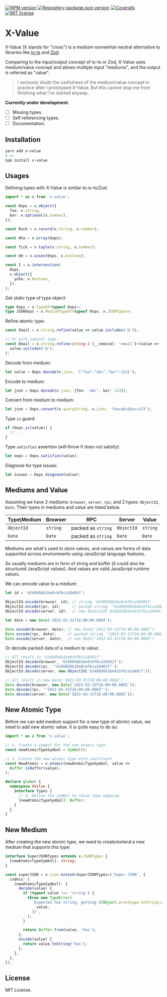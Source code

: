 [![NPM version](https://img.shields.io/npm/v/x-value?color=%23cb3837&style=flat-square)](https://www.npmjs.com/package/x-value)
[![Repository package.json version](https://img.shields.io/github/package-json/v/vilic/x-value?color=%230969da&label=repo&style=flat-square)](./package.json)
[![Coveralls](https://img.shields.io/coveralls/github/vilic/x-value?style=flat-square)](https://coveralls.io/github/vilic/x-value)
[![MIT license](https://img.shields.io/github/license/vilic/x-value?style=flat-square)](./LICENSE)

# X-Value

X-Value (X stands for "cross") is a medium-somewhat-neutral alternative to libraries like [io-ts](https://github.com/gcanti/io-ts) and [Zod](https://github.com/colinhacks/zod).

Comparing to the input/output concept of io-ts or Zod, X-Value uses medium/value concept and allows multiple input "mediums", and the output is referred as "value".

> I seriously doubt the usefulness of the medium/value concept in practice after I prototyped X-Value. But this cannot stop me from finishing what I've started anyway.

**Currently under development.**

- [ ] Missing types.
- [ ] Self referencing types.
- [ ] Documentation.

## Installation

```sh
yarn add x-value
# or
npm install x-value
```

## Usages

Defining types with X-Value is similar to io-ts/Zod.

```ts
import * as x from 'x-value';

const Oops = x.object({
  foo: x.string,
  bar: x.optional(x.number),
});

const Rock = x.record(x.string, x.number);

const Aha = x.array(Oops);

const Tick = x.tuple(x.string, x.number);

const Um = x.union(Oops, x.boolean);

const I = x.intersection(
  Oops,
  x.object({
    yoha: x.boolean,
  }),
);
```

Get static type of type object:

```ts
type Oops = x.TypeOf<typeof Oops>;
type JSONOops = x.MediumTypeOf<typeof Oops, x.JSONTypes>;
```

Refine atomic type:

```ts
const Email = x.string.refine(value => value.includes('@'));

// Or with nominal type.
const Email = x.string.refine<string & {__nominal: 'email'}>(value =>
  value.includes('@'),
);
```

Decode from medium:

```ts
let value = Oops.decode(x.json, '{"foo":"abc","bar":123}');
```

Encode to medium:

```ts
let json = Oops.decode(x.json, {foo: 'abc', bar: 123});
```

Convert from medium to medium:

```ts
let json = Oops.convert(x.queryString, x.json, 'foo=abc&bar=123');
```

Type `is` guard:

```ts
if (Oops.is(value)) {
  // ...
}
```

Type `satisfies` assertion (will throw if does not satisfy):

```ts
let oops = Oops.satisfies(value);
```

Diagnose for type issues:

```ts
let issues = Oops.diagnose(value);
```

## Mediums and Value

Assuming we have 3 mediums: `browser`, `server`, `rpc`; and 2 types: `ObjectId`, `Date`. Their types in mediums and value are listed below.

| Type\Medium | Browser  | RPC                | Server     | Value    |
| ----------- | -------- | ------------------ | ---------- | -------- |
| `ObjectId`  | `string` | packed as `string` | `ObjectId` | `string` |
| `Date`      | `Date`   | packed as `string` | `Date`     | `Date`   |

Mediums are what's used to store values, and values are forms of data supported across environments using JavaScript language features.

So usually mediums are in form of string and buffer (it could also be structured JavaScript values). And values are valid JavaScript runtime values.

We can encode value to a medium:

<!-- prettier-ignore -->
```ts
let id = '6246056b1be8cbf6ca18401f';

ObjectId.encode(browser, id); // string '6246056b1be8cbf6ca18401f'
ObjectId.encode(rpc, id);     // packed string '"6246056b1be8cbf6ca18401f"'
ObjectId.encode(server, id);  // new ObjectId('6246056b1be8cbf6ca18401f')

let date = new Date('2022-03-31T16:00:00.000Z');

Date.encode(browser, date); // new Date('2022-03-31T16:00:00.000Z')
Date.encode(rpc, date);     // packed string '"2022-03-31T16:00:00.000Z"'
Date.encode(server, date);  // new Date('2022-03-31T16:00:00.000Z')
```

Or decode packed data of a medium to value:

```ts
// All result in '6246056b1be8cbf6ca18401f'
ObjectId.decode(browser, '6246056b1be8cbf6ca18401f');
ObjectId.decode(rpc, '"6246056b1be8cbf6ca18401f"');
ObjectId.decode(server, new ObjectId('6246056b1be8cbf6ca18401f'));

// All result in new Date('2022-03-31T16:00:00.000Z')
Date.decode(browser, new Date('2022-03-31T16:00:00.000Z'));
Date.decode(rpc, '"2022-03-31T16:00:00.000Z"');
Date.decode(server, new Date('2022-03-31T16:00:00.000Z'));
```

## New Atomic Type

Before we can add medium support for a new type of atomic value, we need to add new atomic value. It is quite easy to do so:

```ts
import * as x from 'x-value';

// 1. Create a symbol for the new atomic type.
const newAtomicTypeSymbol = Symbol();

// 3. Create the new atomic type with constraint.
const NewAtomic = x.atomic(newAtomicTypeSymbol, value =>
  Buffer.isBuffer(value),
);

declare global {
  namespace XValue {
    interface Types {
      // 2. Define the symbol to value type mapping.
      [newAtomicTypeSymbol]: Buffer;
    }
  }
}
```

## New Medium

After creating the new atomic type, we need to create/extend a new medium that supports this type:

```ts
interface SuperJSONTypes extends x.JSONTypes {
  [newAtomicTypeSymbol]: string;
}

const superJSON = x.json.extend<SuperJSONTypes>('Super JSON', {
  codecs: {
    [newAtomicTypeSymbol]: {
      decode(value) {
        if (typeof value !== 'string') {
          throw new TypeError(
            `Expected hex string, getting ${Object.prototype.toString.call(
              value,
            )}`,
          );
        }

        return Buffer.from(value, 'hex');
      },
      encode(value) {
        return value.toString('hex');
      },
    },
  },
});
```

## License

MIT License.

